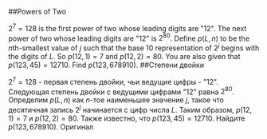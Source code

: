##Powers of Two

$2^7=128$ is the first power of two whose leading digits are "12".
The next power of two whose leading digits are "12" is $2^{80}$.
Define $p(L, n)$ to be the $n$th-smallest value of $j$ such that the base 10 representation of $2^j$ begins with the digits of $L$.
So $p(12, 1) = 7$ and $p(12, 2) = 80$.
You are also given that $p(123, 45) = 12710$.
Find $p(123, 678910)$.
##Степени двойки

$2^7=128$ - первая степень двойки, чьи ведущие цифры - "12".
Следующая степень двойки с ведущими цифрами "12" равна $2^{80}$.
Определим $p(L, n)$ как $n$-тое наименьшее значение $j$, такое что десятичная запись $2^j$ начинается с цифр числа $L$.
Таким образом, $p(12, 1) = 7$ и $p(12, 2) = 80$.
Также известно, что $p(123, 45) = 12710$.
Найдите $p(123, 678910)$. Оригинал
